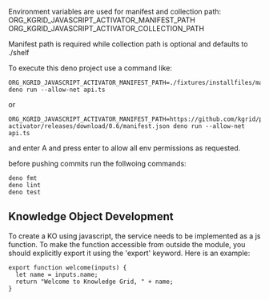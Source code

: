 Environment variables are used for manifest and collection path:
ORG_KGRID_JAVASCRIPT_ACTIVATOR_MANIFEST_PATH
ORG_KGRID_JAVASCRIPT_ACTIVATOR_COLLECTION_PATH

Manifest path is required while collection path is optional and defaults to
./shelf

To execute this deno project use a command like:

```
ORG_KGRID_JAVASCRIPT_ACTIVATOR_MANIFEST_PATH=./fixtures/installfiles/manifest.json deno run --allow-net api.ts
```

or

```
ORG_KGRID_JAVASCRIPT_ACTIVATOR_MANIFEST_PATH=https://github.com/kgrid/python-activator/releases/download/0.6/manifest.json deno run --allow-net api.ts
```

and enter A and press enter to allow all env permissions as requested.

<!-- A commanline may later use something like the following to run the startup function in mamnifest
```
ORG_KGRID_JAVASCRIPT_ACTIVATOR_MANIFEST_PATH=https://github.com/kgrid/python-activator/releases/download/0.6/manifest.json deno run -A manifest.ts
``` -->

before pushing commits run the follwoing commands:

```
deno fmt
deno lint
deno test
```

## Knowledge Object Development

To create a KO using javascript, the service needs to be implemented as a js
function. To make the function accessible from outside the module, you should
explicitly export it using the 'export' keyword. Here is an example:

```
export function welcome(inputs) {
  let name = inputs.name;
  return "Welcome to Knowledge Grid, " + name;
}
```
